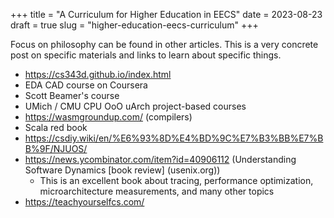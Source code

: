 +++
title = "A Curriculum for Higher Education in EECS"
date = 2023-08-23
draft = true
slug = "higher-education-eecs-curriculum"
+++

Focus on philosophy can be found in other articles. This is a very concrete post on specific materials and links to learn about specific things.

- https://cs343d.github.io/index.html
- EDA CAD course on Coursera
- Scott Beamer's course
- UMich / CMU CPU OoO uArch project-based courses
- https://wasmgroundup.com/ (compilers)
- Scala red book
- https://csdiy.wiki/en/%E6%93%8D%E4%BD%9C%E7%B3%BB%E7%BB%9F/NJUOS/
- https://news.ycombinator.com/item?id=40906112 (Understanding Software Dynamics [book review] (usenix.org))
  - This is an excellent book about tracing, performance optimization, microarchitecture measurements, and many other topics
- https://teachyourselfcs.com/
